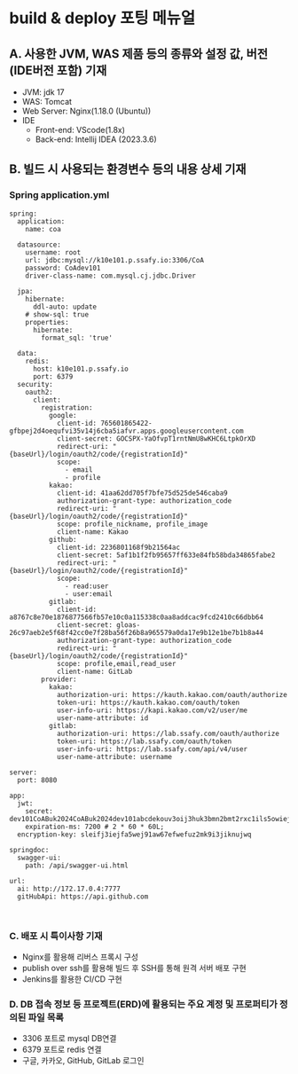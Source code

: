 # build & deploy 포팅 메뉴얼
## A. 사용한 JVM, WAS 제품 등의 종류와 설정 값, 버전(IDE버전 포함) 기재
- JVM: jdk 17
- WAS: Tomcat
- Web Server: Nginx(1.18.0 (Ubuntu))
- IDE
  - Front-end: VScode(1.8x)
  - Back-end: Intellij IDEA (2023.3.6)

## B. 빌드 시 사용되는 환경변수 등의 내용 상세 기재
### Spring application.yml
```
spring:
  application:
    name: coa

  datasource:
    username: root
    url: jdbc:mysql://k10e101.p.ssafy.io:3306/CoA
    password: CoAdev101
    driver-class-name: com.mysql.cj.jdbc.Driver

  jpa:
    hibernate:
      ddl-auto: update
    # show-sql: true
    properties:
      hibernate:
        format_sql: 'true'

  data:
    redis:
      host: k10e101.p.ssafy.io
      port: 6379
  security:
    oauth2:
      client:
        registration:
          google:
            client-id: 765601865422-gfbpej2d4oequfvi35v14j6cba5iafvr.apps.googleusercontent.com
            client-secret: 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
            redirect-uri: "{baseUrl}/login/oauth2/code/{registrationId}"
            scope:
              - email
              - profile
          kakao:
            client-id: 41aa62dd705f7bfe75d525de546caba9
            authorization-grant-type: authorization_code
            redirect-uri: "{baseUrl}/login/oauth2/code/{registrationId}"
            scope: profile_nickname, profile_image
            client-name: Kakao
          github:
            client-id: 2236801168f9b21564ac
            client-secret: 5af1b1f2fb95657ff633e84fb58bda34865fabe2
            redirect-uri: "{baseUrl}/login/oauth2/code/{registrationId}"
            scope:
              - read:user
              - user:email
          gitlab:
            client-id: a8767c8e70e1876877566fb57e10c0a115338c0aa8addcac9fcd2410c66dbb64
            client-secret: gloas-26c97aeb2e5f68f42cc0e7f28ba56f26b8a965579a0da17e9b12e1be7b1b8a44
            authorization-grant-type: authorization_code
            redirect-uri: "{baseUrl}/login/oauth2/code/{registrationId}"
            scope: profile,email,read_user
            client-name: GitLab
        provider:
          kakao:
            authorization-uri: https://kauth.kakao.com/oauth/authorize
            token-uri: https://kauth.kakao.com/oauth/token
            user-info-uri: https://kapi.kakao.com/v2/user/me
            user-name-attribute: id
          gitlab:
            authorization-uri: https://lab.ssafy.com/oauth/authorize
            token-uri: https://lab.ssafy.com/oauth/token
            user-info-uri: https://lab.ssafy.com/api/v4/user
            user-name-attribute: username

server:
  port: 8080

app:
  jwt:
    secret: dev101CoABuk2024CoABuk2024dev101abcdekouv3oij3huk3bmn2bmt2rxc1ils5owiejfosnzwefjshdofhwseifjsodicvsebfqhwgzxnvlksmewfefwefsdfwevxdfawdqwdzsddev101CoABuk2024dev101CoABuk2024dev101CoABuk2024dev101CoABuk2024dev101CoABuk2024dev101CoABuk2024dev101CoABuk2024dev101CoABuk2024dev101CoABuk2024dev101CoABuk2024
    expiration-ms: 7200 # 2 * 60 * 60L;
  encryption-key: sleifj3iejfa5wej91aw67efwefuz2mk9i3jiknujwq

springdoc:
  swagger-ui:
    path: /api/swagger-ui.html

url:
  ai: http://172.17.0.4:7777
  gitHubApi: https://api.github.com

  
```

### C. 배포 시 특이사항 기재

- Nginx를 활용해 리버스 프록시 구성
- publish over ssh를 활용해 빌드 후 SSH를 통해 원격 서버 배포 구현
- Jenkins를 활용한 CI/CD 구현

### D. DB 접속 정보 등 프로젝트(ERD)에 활용되는 주요 계정 및 프로퍼티가 정의된 파일 목록

- 3306 포트로 mysql DB연결
- 6379 포트로 redis 연결
- 구글, 카카오, GitHub, GitLab 로그인
